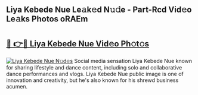 ## Liya Kebede Nue Le𝚊k𝚎d N𝚞𝚍e - Part-Rcd Vid𝚎o Le𝚊ks Photos oRAEm

# <h2><a href="http://fb5gc7.evod.top/?m=Liya+Kebede+Nue">🔗 👉🔴 Liya Kebede Nue Vid𝚎o Ph𝚘t𝚘s</a></h2>

[![Liya Kebede Nue N𝚞d𝚎s](https://i.imgur.com/8V9OHl7.gif)](http://fb5gc7.evod.top/?m=Liya+Kebede+Nue)
Social media sensation Liya Kebede Nue known for sharing lifestyle and dance content, including solo and collaborative dance performances and vlogs. Liya Kebede Nue public image is one of innovation and creativity, but he's also known for his shrewd business acumen. 
